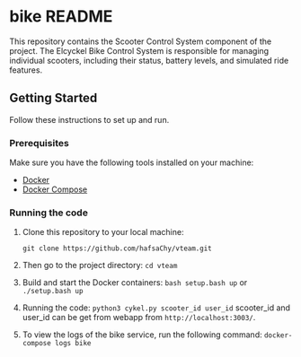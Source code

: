 # bike README

This repository contains the Scooter Control System component of the project. The Elcyckel Bike Control System is responsible for managing individual scooters, including their status, battery levels, and simulated ride features.

## Getting Started

Follow these instructions to set up and run.

### Prerequisites

Make sure you have the following tools installed on your machine:

- [Docker](https://www.docker.com/)
- [Docker Compose](https://docs.docker.com/compose/)

### Running the code

1. Clone this repository to your local machine:

   ```git clone https://github.com/hafsaChy/vteam.git```
2.  Then go to the project directory:
   ```cd vteam```

3. Build and start the Docker containers:
```bash setup.bash up```
or 
```./setup.bash up```

4. Running the code:
```python3 cykel.py scooter_id user_id```
scooter_id and user_id can be get from webapp from ```http://localhost:3003/```.

5. To view the logs of the bike service, run the following command:
```docker-compose logs bike```
